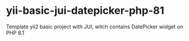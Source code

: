 # yii-basic-jui-datepicker-php-81
Template yii2 basic project with JUI, witch contains DatePicker widget on PHP 8.1
